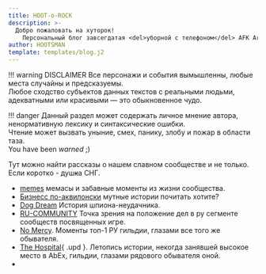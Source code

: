 ```yaml
---
title: HOOT-o-ROCK
description: >- 
  Добро пожаловать на хуторок!  
    Персональный блог завсегдатая <del>уборной с телефоном</del> AFK Arena.
author: HOOTSMAN
template: templates/blog.j2
---
```

!!! warning DISCLAIMER
    Все персонажи и события вымышленны, любые места случайны и предсказуемы.  
    Любое сходство субъектов данных текстов с реальными людьми, адекватными или красивыми — это обыкновенное чудо.  

!!! danger
    Данный раздел может содержать личное мнение автора, ненормативную лексику и синтаксические ошибки.  
    Чтение может вызвать уныние, смех, панику, злобу и пожар в области таза.  
    You have been _warned_ ;)

Тут можно найти рассказы о нашем славном сообществе и не только.  
Если коротко - душ<del class="red-font">к</del>а СНГ.

- [memes](meme.md) мемасы и забавные моменты из жизни сообщества.
- [Бизнесс по-аквилонски](aquav.md) мутные истории почитать хотите?
- [Dog Dream](dogdream.md) История шпиона-неудачника.
- [RU-COMMUNITY](makerugreatagain.md) Точка зрения на положение дел в ру сегменте сообществ посвященных игре.
- [No Mercy](nm-respect.md). Моменты топ-1 РУ гильдии, глазами все того же обывателя.  
- [The Hospital](th-retirement.md){ .upd }. Летопись истории, некогда занявшей высокое место в AbEx, гильдии, глазами рядового обывателя оной.
-
